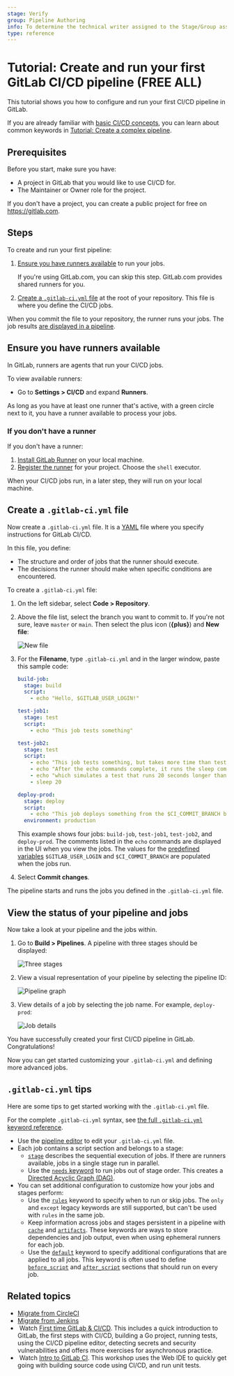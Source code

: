 ```yaml
---
stage: Verify
group: Pipeline Authoring
info: To determine the technical writer assigned to the Stage/Group associated with this page, see https://about.gitlab.com/handbook/product/ux/technical-writing/#assignments
type: reference
---
```


# Tutorial: Create and run your first GitLab CI/CD pipeline **(FREE ALL)**

This tutorial shows you how to configure and run your first CI/CD pipeline in GitLab.

If you are already familiar with [basic CI/CD concepts](../index.md), you can learn about
common keywords in [Tutorial: Create a complex pipeline](tutorial.md).

## Prerequisites

Before you start, make sure you have:

- A project in GitLab that you would like to use CI/CD for.
- The Maintainer or Owner role for the project.

If you don't have a project, you can create a public project for free on <https://gitlab.com>.

## Steps

To create and run your first pipeline:

1. [Ensure you have runners available](#ensure-you-have-runners-available) to run your jobs.

   If you're using GitLab.com, you can skip this step. GitLab.com provides shared runners for you.

1. [Create a `.gitlab-ci.yml` file](#create-a-gitlab-ciyml-file)
   at the root of your repository. This file is where you define the CI/CD jobs.

When you commit the file to your repository, the runner runs your jobs.
The job results [are displayed in a pipeline](#view-the-status-of-your-pipeline-and-jobs).

## Ensure you have runners available

In GitLab, runners are agents that run your CI/CD jobs.

To view available runners:

- Go to **Settings > CI/CD** and expand **Runners**.

As long as you have at least one runner that's active, with a green circle next to it,
you have a runner available to process your jobs.

### If you don't have a runner

If you don't have a runner:

1. [Install GitLab Runner](https://docs.gitlab.com/runner/install/) on your local machine.
1. [Register the runner](https://docs.gitlab.com/runner/register/) for your project.
   Choose the `shell` executor.

When your CI/CD jobs run, in a later step, they will run on your local machine.

## Create a `.gitlab-ci.yml` file

Now create a `.gitlab-ci.yml` file. It is a [YAML](https://en.wikipedia.org/wiki/YAML) file where
you specify instructions for GitLab CI/CD.

In this file, you define:

- The structure and order of jobs that the runner should execute.
- The decisions the runner should make when specific conditions are encountered.

To create a `.gitlab-ci.yml` file:

1. On the left sidebar, select **Code > Repository**.
1. Above the file list, select the branch you want to commit to.
   If you're not sure, leave `master` or `main`.
   Then select the plus icon (**{plus}**) and **New file**:

   ![New file](img/new_file_v13_6.png)

1. For the **Filename**, type `.gitlab-ci.yml` and in the larger window,
   paste this sample code:

   ```yaml
   build-job:
     stage: build
     script:
       - echo "Hello, $GITLAB_USER_LOGIN!"

   test-job1:
     stage: test
     script:
       - echo "This job tests something"

   test-job2:
     stage: test
     script:
       - echo "This job tests something, but takes more time than test-job1."
       - echo "After the echo commands complete, it runs the sleep command for 20 seconds"
       - echo "which simulates a test that runs 20 seconds longer than test-job1"
       - sleep 20

   deploy-prod:
     stage: deploy
     script:
       - echo "This job deploys something from the $CI_COMMIT_BRANCH branch."
     environment: production
   ```

   This example shows four jobs: `build-job`, `test-job1`, `test-job2`, and `deploy-prod`.
   The comments listed in the `echo` commands are displayed in the UI when you view the jobs.
   The values for the [predefined variables](../variables/predefined_variables.md)
   `$GITLAB_USER_LOGIN` and `$CI_COMMIT_BRANCH` are populated when the jobs run.

1. Select **Commit changes**.

The pipeline starts and runs the jobs you defined in the `.gitlab-ci.yml` file.

## View the status of your pipeline and jobs

Now take a look at your pipeline and the jobs within.

1. Go to **Build > Pipelines**. A pipeline with three stages should be displayed:

   ![Three stages](img/three_stages_v13_6.png)

1. View a visual representation of your pipeline by selecting the pipeline ID:

   ![Pipeline graph](img/pipeline_graph_v13_6.png)

1. View details of a job by selecting the job name. For example, `deploy-prod`:

   ![Job details](img/job_details_v13_6.png)

You have successfully created your first CI/CD pipeline in GitLab. Congratulations!

Now you can get started customizing your `.gitlab-ci.yml` and defining more advanced jobs.

## `.gitlab-ci.yml` tips

Here are some tips to get started working with the `.gitlab-ci.yml` file.

For the complete `.gitlab-ci.yml` syntax, see [the full `.gitlab-ci.yml` keyword reference](../yaml/index.md).

- Use the [pipeline editor](../pipeline_editor/index.md) to edit your `.gitlab-ci.yml` file.
- Each job contains a script section and belongs to a stage:
  - [`stage`](../yaml/index.md#stage) describes the sequential execution of jobs.
    If there are runners available, jobs in a single stage run in parallel.
  - Use the [`needs` keyword](../yaml/index.md#needs) to run jobs out of stage order.
    This creates a [Directed Acyclic Graph (DAG)](../directed_acyclic_graph/index.md).
- You can set additional configuration to customize how your jobs and stages perform:
  - Use the [`rules`](../yaml/index.md#rules) keyword to specify when to run or skip jobs.
    The `only` and `except` legacy keywords are still supported, but can't be used
    with `rules` in the same job.
  - Keep information across jobs and stages persistent in a pipeline with [`cache`](../yaml/index.md#cache)
    and [`artifacts`](../yaml/index.md#artifacts). These keywords are ways to store
    dependencies and job output, even when using ephemeral runners for each job.
  - Use the [`default`](../yaml/index.md#default) keyword to specify additional
    configurations that are applied to all jobs. This keyword is often used to define
    [`before_script`](../yaml/index.md#before_script) and [`after_script`](../yaml/index.md#after_script)
    sections that should run on every job.

## Related topics

- [Migrate from CircleCI](../migration/circleci.md)
- [Migrate from Jenkins](../migration/jenkins.md)
- <i class="fa fa-youtube-play youtube" aria-hidden="true"></i>&nbsp;Watch [First time GitLab & CI/CD](https://www.youtube.com/watch?v=kTNfi5z6Uvk&t=553s). This includes a quick introduction to GitLab, the first steps with CI/CD, building a Go project, running tests, using the CI/CD pipeline editor, detecting secrets and security vulnerabilities and offers more exercises for asynchronous practice.
- <i class="fa fa-youtube-play youtube" aria-hidden="true"></i>&nbsp;Watch [Intro to GitLab CI](https://www.youtube.com/watch?v=l5705U8s_nQ&t=358s). This workshop uses the Web IDE to quickly get going with building source code using CI/CD, and run unit tests.

